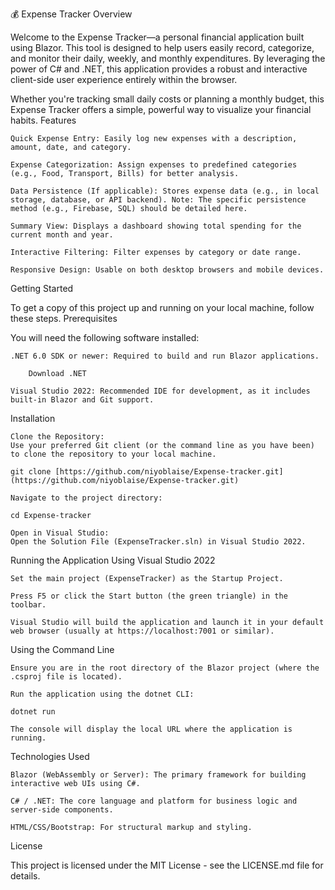 💰 Expense Tracker
Overview

Welcome to the Expense Tracker—a personal financial application built using Blazor. This tool is designed to help users easily record, categorize, and monitor their daily, weekly, and monthly expenditures. By leveraging the power of C# and .NET, this application provides a robust and interactive client-side user experience entirely within the browser.

Whether you're tracking small daily costs or planning a monthly budget, this Expense Tracker offers a simple, powerful way to visualize your financial habits.
Features

    Quick Expense Entry: Easily log new expenses with a description, amount, date, and category.

    Expense Categorization: Assign expenses to predefined categories (e.g., Food, Transport, Bills) for better analysis.

    Data Persistence (If applicable): Stores expense data (e.g., in local storage, database, or API backend). Note: The specific persistence method (e.g., Firebase, SQL) should be detailed here.

    Summary View: Displays a dashboard showing total spending for the current month and year.

    Interactive Filtering: Filter expenses by category or date range.

    Responsive Design: Usable on both desktop browsers and mobile devices.

Getting Started

To get a copy of this project up and running on your local machine, follow these steps.
Prerequisites

You will need the following software installed:

    .NET 6.0 SDK or newer: Required to build and run Blazor applications.

        Download .NET

    Visual Studio 2022: Recommended IDE for development, as it includes built-in Blazor and Git support.

Installation

    Clone the Repository:
    Use your preferred Git client (or the command line as you have been) to clone the repository to your local machine.

    git clone [https://github.com/niyoblaise/Expense-tracker.git](https://github.com/niyoblaise/Expense-tracker.git)

    Navigate to the project directory:

    cd Expense-tracker

    Open in Visual Studio:
    Open the Solution File (ExpenseTracker.sln) in Visual Studio 2022.

Running the Application
Using Visual Studio 2022

    Set the main project (ExpenseTracker) as the Startup Project.

    Press F5 or click the Start button (the green triangle) in the toolbar.

    Visual Studio will build the application and launch it in your default web browser (usually at https://localhost:7001 or similar).

Using the Command Line

    Ensure you are in the root directory of the Blazor project (where the .csproj file is located).

    Run the application using the dotnet CLI:

    dotnet run

    The console will display the local URL where the application is running.

Technologies Used

    Blazor (WebAssembly or Server): The primary framework for building interactive web UIs using C#.

    C# / .NET: The core language and platform for business logic and server-side components.

    HTML/CSS/Bootstrap: For structural markup and styling.

License

This project is licensed under the MIT License - see the LICENSE.md file for details.
